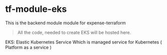 # tf-module-eks

This is the backend module module for expense-terraform

> All the code, needed to create EKS will be hosted here.

EKS: Elastic Kubernetes Service
 Which is managed service for Kubernetes ( Platform as a service )
 